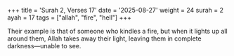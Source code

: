 +++
title = 'Surah 2, Verses 17'
date = '2025-08-27'
weight = 24
surah = 2
ayah = 17
tags = ["allah", "fire", "hell"]
+++

Their example is that of someone who kindles a fire, but when it lights up all around them, Allah takes away their light, leaving them in complete darkness—unable to see.